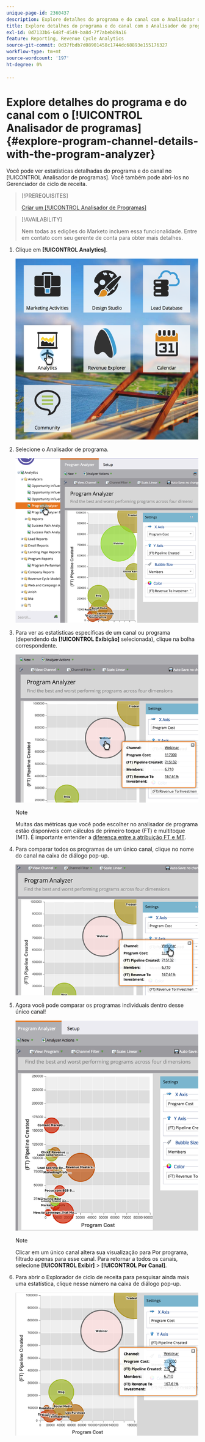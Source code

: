 ```yaml
---
unique-page-id: 2360437
description: Explore detalhes do programa e do canal com o Analisador de programa - Documentação do Marketo - Documentação do produto
title: Explore detalhes do programa e do canal com o Analisador de programa
exl-id: 0d7133b6-648f-4549-ba8d-7f7abeb89a16
feature: Reporting, Revenue Cycle Analytics
source-git-commit: 0d37fbdb7d08901458c1744dc68893e155176327
workflow-type: tm+mt
source-wordcount: '197'
ht-degree: 0%

---
```


# Explore detalhes do programa e do canal com o [!UICONTROL Analisador de programas] {#explore-program-channel-details-with-the-program-analyzer}

Você pode ver estatísticas detalhadas do programa e do canal no [!UICONTROL Analisador de programas]. Você também pode abri-los no Gerenciador de ciclo de receita.

>[!PREREQUISITES]
>
>[Criar um [!UICONTROL Analisador de Programas]](/help/marketo/product-docs/reporting/revenue-cycle-analytics/program-analytics/create-a-program-analyzer.md)

>[!AVAILABILITY]
>
>Nem todas as edições do Marketo incluem essa funcionalidade. Entre em contato com seu gerente de conta para obter mais detalhes.

1. Clique em **[!UICONTROL Analytics]**.

   ![](assets/image2015-4-28-12-3a54-3a47.png)

1. Selecione o Analisador de programa.

   ![](assets/image2015-4-28-12-3a56-3a46.png)

1. Para ver as estatísticas específicas de um canal ou programa (dependendo da **[!UICONTROL Exibição]** selecionada), clique na bolha correspondente.

   ![](assets/image2015-4-28-12-3a57-3a14.png)

   >[!NOTE]
   >
   >Muitas das métricas que você pode escolher no analisador de programa estão disponíveis com cálculos de primeiro toque (FT) e multitoque (MT). É importante entender a [diferença entre a atribuição FT e MT](/help/marketo/product-docs/reporting/revenue-cycle-analytics/revenue-tools/attribution/understanding-attribution.md).

1. Para comparar todos os programas de um único canal, clique no nome do canal na caixa de diálogo pop-up.

   ![](assets/image2015-4-28-12-3a59-3a36.png)

1. Agora você pode comparar os programas individuais dentro desse único canal!

   ![](assets/image2015-4-28-13-3a0-3a14.png)

   >[!NOTE]
   >
   >Clicar em um único canal altera sua visualização para Por programa, filtrado apenas para esse canal. Para retornar a todos os canais, selecione **[!UICONTROL Exibir]** > **[!UICONTROL Por Canal]**.

1. Para abrir o Explorador de ciclo de receita para pesquisar ainda mais uma estatística, clique nesse número na caixa de diálogo pop-up.

   ![](assets/image2015-4-28-13-3a1-3a35.png)
